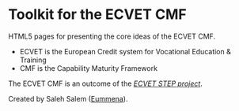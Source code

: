 Toolkit for the ECVET CMF
=========================

HTML5 pages for presenting the core ideas of the ECVET CMF.

* ECVET is the European Credit system for Vocational Education & Training
* CMF is the Capability Maturity Framework

The ECVET CMF is an outcome of the [*ECVET STEP project*](http://ecvet-step.eu).


Created by Saleh Salem ([Eummena](http://eummena.eu)).